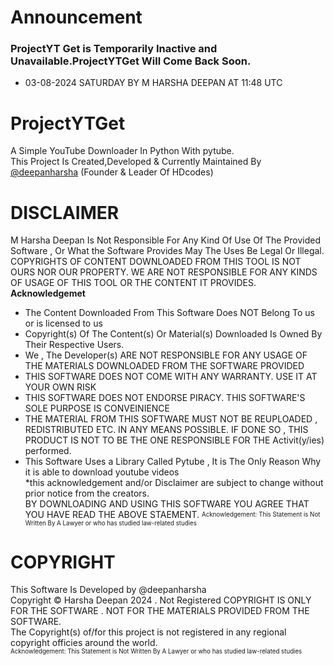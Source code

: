 # Announcement
### ProjectYT Get is Temporarily Inactive and Unavailable.ProjectYTGet Will Come Back Soon.
- 03-08-2024 SATURDAY BY M HARSHA DEEPAN AT 11:48 UTC
# ProjectYTGet
A Simple YouTube Downloader In Python With pytube.  
This Project Is Created,Developed & Currently Maintained By [@deepanharsha](https://github.com/deepanharsha) (Founder & Leader Of HDcodes)
# DISCLAIMER
M Harsha Deepan Is Not Responsible For Any Kind Of Use Of The Provided Software , Or What the Software Provides May The Uses Be Legal Or Illegal.
COPYRIGHTS OF CONTENT DOWNLOADED FROM THIS TOOL IS NOT OURS NOR OUR PROPERTY. WE ARE NOT RESPONSIBLE FOR ANY KINDS OF USAGE OF THIS TOOL OR THE CONTENT IT PROVIDES.
**Acknowledgemet**
- The Content Downloaded From This Software Does NOT Belong To us or is licensed to us  
- Copyright(s) Of The Content(s) Or Material(s) Downloaded Is Owned By Their Respective Users.  
- We , The Developer(s) ARE NOT RESPONSIBLE FOR ANY USAGE OF THE MATERIALS DOWNLOADED FROM THE SOFTWARE PROVIDED  
- THIS SOFTWARE DOES NOT COME WITH ANY WARRANTY. USE IT AT YOUR OWN RISK  
- THIS SOFTWARE DOES NOT ENDORSE PIRACY. THIS SOFTWARE'S SOLE PURPOSE IS CONVEINIENCE  
- THE MATERIAL FROM THIS SOFTWARE MUST NOT BE REUPLOADED , REDISTRIBUTED ETC. IN ANY MEANS POSSIBLE. IF DONE SO , THIS PRODUCT IS NOT TO BE THE ONE RESPONSIBLE FOR THE Activit(y/ies) performed.  
- This Software Uses a Library Called Pytube , It is The Only Reason Why it is able to download youtube videos  
*this acknowledgement and/or Disclaimer are subject to change without prior notice from the creators.  
BY DOWNLOADING AND USING THIS SOFTWARE YOU AGREE THAT YOU HAVE READ THE ABOVE STAEMENT.
<sup><sub>Acknowledgement: This Statement is Not Written By A Lawyer or who has studied law-related studies</sub></sup>

# COPYRIGHT
This Software Is Developed by @deepanharsha  
Copyright © Harsha Deepan 2024  . Not Registered
COPYRIGHT IS ONLY FOR THE SOFTWARE . NOT FOR THE MATERIALS PROVIDED FROM THE SOFTWARE.  
The Copyright(s) of/for this project is not registered in any regional copyright officies around the world.  
<sup><sub>Acknowledgement: This Statement is Not Written By A Lawyer or who has studied law-related studies</sub></sup>

